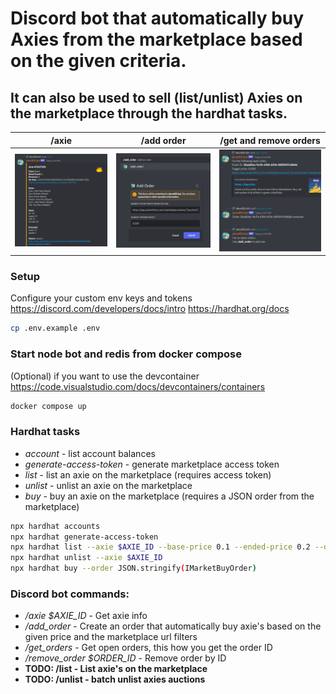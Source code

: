 # Discord bot that automatically buy Axies from the marketplace based on the given criteria.
## It can also be used to sell (list/unlist) Axies on the marketplace through the hardhat tasks.
|/axie|/add order|/get and remove orders|
|-|-|-|
|[![name](https://raw.githubusercontent.com/alexx855/axie-discord-bot/master/screenshots/Screenshot_Axie.png)](https://raw.githubusercontent.com/alexx855/axie-discord-bot/master/screenshots/Screenshot_Axie.png)|[![name](https://raw.githubusercontent.com/alexx855/axie-discord-bot/master/screenshots/Screenshot_Modal.png)](https://raw.githubusercontent.com/alexx855/axie-discord-bot/master/screenshots/Screenshot_Modal.png)|[![name](https://raw.githubusercontent.com/alexx855/axie-discord-bot/master/screenshots/Screenshot_Orders.png)](https://raw.githubusercontent.com/alexx855/axie-discord-bot/master/screenshots/Screenshot_Orders.png) |

### Setup
Configure your custom env keys and tokens
https://discord.com/developers/docs/intro
https://hardhat.org/docs
```bash
cp .env.example .env
```

### Start node bot and redis from docker compose
(Optional) if you want to use the devcontainer https://code.visualstudio.com/docs/devcontainers/containers
```bash
docker compose up
```

### Hardhat tasks
- *account* - list account balances
- *generate-access-token* - generate marketplace access token
- *list* - list an axie on the marketplace (requires access token)
- *unlist* - unlist an axie on the marketplace
- *buy* - buy an axie on the marketplace (requires a JSON order from the marketplace)

```bash
npx hardhat accounts
npx hardhat generate-access-token
npx hardhat list --axie $AXIE_ID --base-price 0.1 --ended-price 0.2 --duration 1 --access-token $ACCESS_TOKEN
npx hardhat unlist --axie $AXIE_ID 
npx hardhat buy --order JSON.stringify(IMarketBuyOrder)
```

### Discord bot commands:
- */axie $AXIE_ID* - Get axie info
- */add_order* - Create an order that automatically buy axie's based on the given price and the marketplace url filters 
- */get_orders* - Get open orders, this how you get the order ID
- */remove_order $ORDER_ID* - Remove order by ID
- **TODO: /list - List axie's on the marketplace**
- **TODO: /unlist - batch unlist axies auctions**